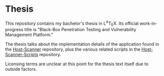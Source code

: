 # Thesis

This repository contains my bachelor's thesis in L<sup>A</sup>T<sub>E</sub>X. Its official work-in-progress title is "Black-Box Penetration Testing and Vulnerability Management Platform."

The thesis talks about the implementation details of the application found in the [Host-Scanner](https://github.com/RoliSoft/Host-Scanner) repository, plus the various related scripts in the [Host-Scanner-Scripts](https://github.com/RoliSoft/Host-Scanner-Scripts) repository.

Licensing terms are unclear at this point for the thesis text itself due to outside factors.